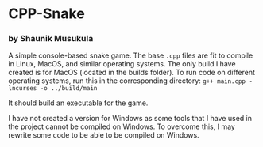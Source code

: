 # CPP-Snake
### by Shaunik Musukula

A simple console-based snake game. The base `.cpp` files are fit to compile in Linux, MacOS, and similar operating systems. The only build I have created is for MacOS (located in the builds folder).
To run code on different operating systems, run this in the corresponding directory:
`g++ main.cpp -lncurses -o ../build/main`

It should build an executable for the game.

I have not created a version for Windows as some tools that I have used in the project cannot be compiled on Windows. To overcome this, I may rewrite some code to be able to be compiled on Windows.